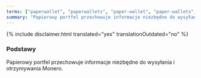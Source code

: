 ```yaml
---
terms: ["paperwallet", "paperwallets", "paper-wallet", "paper-wallets", "papierowy-portfel", "papierowego-portfela", "papierowemu-portfelowi", "papierowym-portfelu"]
summary: "Papierowy portfel przechowuje informacje niezbędne do wysyłania i otrzymywania Monero."
---
```


{% include disclaimer.html translated="yes" translationOutdated="no" %}
### Podstawy

Papierowy portfel przechowuje informacje niezbędne do wysyłania i otrzymywania Monero.
